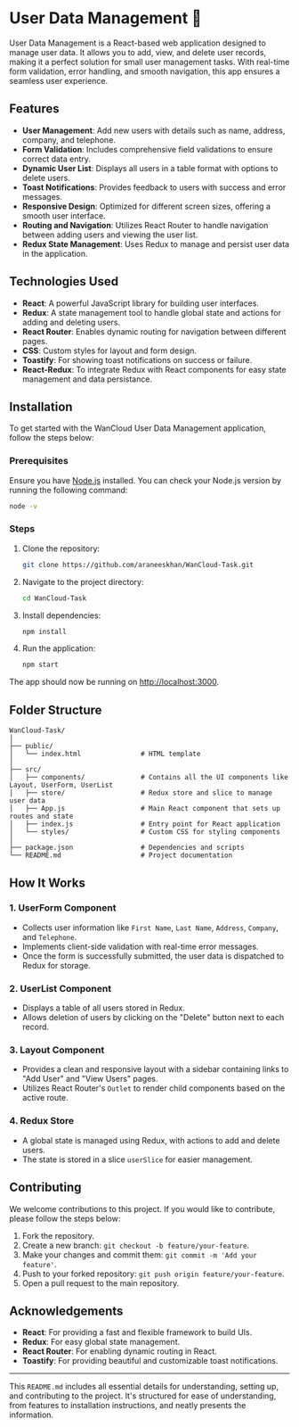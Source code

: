 
# User Data Management 👤

User Data Management is a React-based web application designed to manage user data. It allows you to add, view, and delete user records, making it a perfect solution for small user management tasks. With real-time form validation, error handling, and smooth navigation, this app ensures a seamless user experience.

## Features

- **User Management**: Add new users with details such as name, address, company, and telephone.
- **Form Validation**: Includes comprehensive field validations to ensure correct data entry.
- **Dynamic User List**: Displays all users in a table format with options to delete users.
- **Toast Notifications**: Provides feedback to users with success and error messages.
- **Responsive Design**: Optimized for different screen sizes, offering a smooth user interface.
- **Routing and Navigation**: Utilizes React Router to handle navigation between adding users and viewing the user list.
- **Redux State Management**: Uses Redux to manage and persist user data in the application.

## Technologies Used

- **React**: A powerful JavaScript library for building user interfaces.
- **Redux**: A state management tool to handle global state and actions for adding and deleting users.
- **React Router**: Enables dynamic routing for navigation between different pages.
- **CSS**: Custom styles for layout and form design.
- **Toastify**: For showing toast notifications on success or failure.
- **React-Redux**: To integrate Redux with React components for easy state management and data persistance.

## Installation

To get started with the WanCloud User Data Management application, follow the steps below:

### Prerequisites

Ensure you have [Node.js](https://nodejs.org/en/) installed. You can check your Node.js version by running the following command:

```bash
node -v
```

### Steps

1. Clone the repository:

    ```bash
    git clone https://github.com/araneeskhan/WanCloud-Task.git
    ```

2. Navigate to the project directory:

    ```bash
    cd WanCloud-Task
    ```

3. Install dependencies:

    ```bash
    npm install
    ```

4. Run the application:

    ```bash
    npm start
    ```

The app should now be running on [http://localhost:3000](http://localhost:3000).

## Folder Structure

```
WanCloud-Task/
│
├── public/
│   └── index.html               # HTML template
│
├── src/
│   ├── components/              # Contains all the UI components like Layout, UserForm, UserList
│   ├── store/                   # Redux store and slice to manage user data
│   ├── App.js                   # Main React component that sets up routes and state
│   ├── index.js                 # Entry point for React application
│   └── styles/                  # Custom CSS for styling components
│
├── package.json                 # Dependencies and scripts
└── README.md                    # Project documentation
```

## How It Works

### 1. **UserForm Component**
   - Collects user information like `First Name`, `Last Name`, `Address`, `Company`, and `Telephone`.
   - Implements client-side validation with real-time error messages.
   - Once the form is successfully submitted, the user data is dispatched to Redux for storage.

### 2. **UserList Component**
   - Displays a table of all users stored in Redux.
   - Allows deletion of users by clicking on the "Delete" button next to each record.

### 3. **Layout Component**
   - Provides a clean and responsive layout with a sidebar containing links to "Add User" and "View Users" pages.
   - Utilizes React Router's `Outlet` to render child components based on the active route.

### 4. **Redux Store**
   - A global state is managed using Redux, with actions to add and delete users.
   - The state is stored in a slice `userSlice` for easier management.

## Contributing

We welcome contributions to this project. If you would like to contribute, please follow the steps below:

1. Fork the repository.
2. Create a new branch: `git checkout -b feature/your-feature`.
3. Make your changes and commit them: `git commit -m 'Add your feature'`.
4. Push to your forked repository: `git push origin feature/your-feature`.
5. Open a pull request to the main repository.


## Acknowledgements

- **React**: For providing a fast and flexible framework to build UIs.
- **Redux**: For easy global state management.
- **React Router**: For enabling dynamic routing in React.
- **Toastify**: For providing beautiful and customizable toast notifications.
  
---

This `README.md` includes all essential details for understanding, setting up, and contributing to the project. It's structured for ease of understanding, from features to installation instructions, and neatly presents the information.
